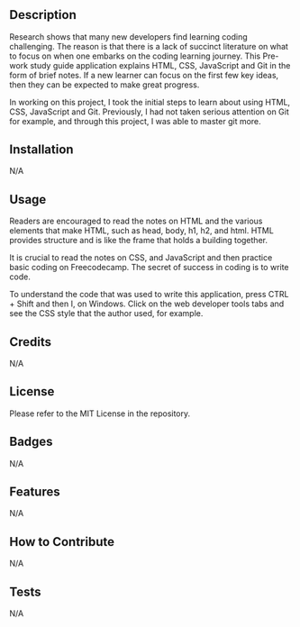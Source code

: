 # <Prework Study Guide Webpage>

## Description

Research shows that many new developers find learning coding challenging. The reason is that there is a lack of succinct literature on what to focus on when one embarks on the coding learning journey. This Pre-work study guide application explains HTML, CSS, JavaScript and Git in the form of brief notes. If a new learner can focus on the first few key ideas, then they can be expected to make great progress.

In working on this project, I took the initial steps to learn about using HTML, CSS, JavaScript and Git. Previously, I had not taken serious attention on Git for example, and through this project, I was able to master git more.
  


## Installation

N/A
## Usage

Readers are encouraged to read the notes on HTML and the various elements that make HTML, such as head, body, h1, h2, and html. HTML provides structure and is like the frame that holds a building together. 

It is crucial to read the notes on CSS, and JavaScript and then practice basic coding on Freecodecamp. The secret of success in coding is to write code. 

To understand the code that was used to write this application, press CTRL + Shift and then I, on Windows. Click on the web developer tools tabs and see the CSS style that the author used, for example.

## Credits

N/A

## License
Please refer to the MIT License in the repository. 



## Badges
N/A

## Features
N/A

## How to Contribute

N/A

## Tests

N/A